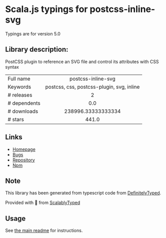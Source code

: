 
# Scala.js typings for postcss-inline-svg

Typings are for version 5.0

## Library description:
PostCSS plugin to reference an SVG file and control its attributes with CSS syntax

|                    |                 |
| ------------------ | :-------------: |
| Full name          | postcss-inline-svg |
| Keywords           | postcss, css, postcss-plugin, svg, inline |
| # releases         | 2 |
| # dependents       | 0.0 |
| # downloads        | 238996.33333333334 |
| # stars            | 441.0 |

## Links
- [Homepage](https://github.com/TrySound/postcss-inline-svg)
- [Bugs](https://github.com/TrySound/postcss-inline-svg/issues)
- [Repository](https://github.com/TrySound/postcss-inline-svg)
- [Npm](https://www.npmjs.com/package/postcss-inline-svg)
    


## Note
This library has been generated from typescript code from [DefinitelyTyped](https://definitelytyped.org).

Provided with :purple_heart: from [ScalablyTyped](https://github.com/oyvindberg/ScalablyTyped)

## Usage
See [the main readme](../../readme.md) for instructions.


